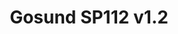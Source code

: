 ---
date_added: 2021-08-21
title: Gosund SP112 v1.2
category: unsupported
type: Plug
standard: eu
flash: Realtek
image: https://user-images.githubusercontent.com/5904370/66715805-e8b59580-edc7-11e9-954e-dfd45c1fc07e.png
link: https://www.amazon.de/dp/B09837DMMK/
mlink: https://www.alibaba.com/product-detail/Tuya-App-Eu-Intelligent-Smart-Wifi_1600197259983.html
---